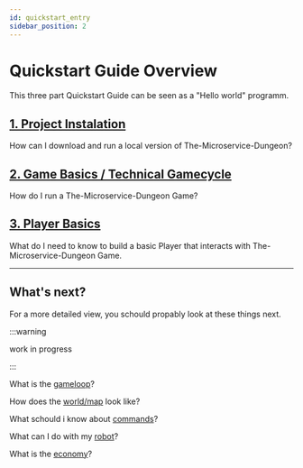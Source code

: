 ```yaml
---
id: quickstart_entry
sidebar_position: 2
---
```


# Quickstart Guide Overview

This three part Quickstart Guide can be seen as a "Hello world" programm.

## [1. Project Instalation](/quickGuide/installation.md)

How can I download and run a local version of The-Microservice-Dungeon?

## [2. Game Basics / Technical Gamecycle](/quickGuide/gameBasics.md)

How do I run a The-Microservice-Dungeon Game?

## [3. Player Basics](/quickGuide/howToBuildAPlayer.md)

What do I need to know to build a basic Player that interacts with The-Microservice-Dungeon Game.

___

## What's next?

For a more detailed view, you schould propably look at these things next.

:::warning

work in progress

:::

What is the [gameloop](/rules/game.md)?

How does the [world/map](/rules/dungeon.md) look like?

What schould i know about [commands](/rules/game.md)?

What can I do with my [robot](/rules/robot.md)?

What is the [economy](/rules/tradingService.md)?
